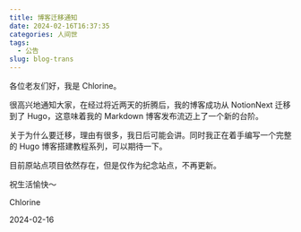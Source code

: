 ```yaml
---
title: 博客迁移通知
date: 2024-02-16T16:37:35
categories: 人间世
tags:
  - 公告
slug: blog-trans
---
```

各位老友们好，我是 Chlorine。

很高兴地通知大家，在经过将近两天的折腾后，我的博客成功从 NotionNext 迁移到了 Hugo，这意味着我的 Markdown 博客发布流迈上了一个新的台阶。

关于为什么要迁移，理由有很多，我日后可能会讲。同时我正在着手编写一个完整的 Hugo 博客搭建教程系列，可以期待一下。

目前原站点项目依然存在，但是仅作为纪念站点，不再更新。

祝生活愉快～

Chlorine

2024-02-16
